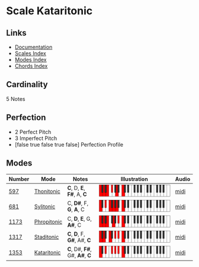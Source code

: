 # Scale Kataritonic

## Links

- [Documentation](README.md)
- [Scales Index](Scales.md)
- [Modes Index](Modes.md)
- [Chords Index](Chords.md)

## Cardinality

5 Notes

## Perfection

- 2 Perfect Pitch
- 3 Imperfect Pitch
- [false true false true false] Perfection Profile

## Modes

| Number | Mode | Notes | Illustration | Audio |
|--------|------|-------|--------------|-------|
| [597](https://ianring.com/musictheory/scales/597) | [Thonitonic](ModeThonitonic.md) | **C**, D, **E**, **F#**, A, **C** | ![CNaturalThonitonic](ModeCNaturalThonitonic.png) | [midi](https://github.com/edipermadi/music/blob/main/docs/ModeCNaturalThonitonic.mid?raw=true) | 
| [681](https://ianring.com/musictheory/scales/681) | [Sylitonic](ModeSylitonic.md) | C, **D#**, F, **G**, **A**, C | ![CNaturalSylitonic](ModeCNaturalSylitonic.png) | [midi](https://github.com/edipermadi/music/blob/main/docs/ModeCNaturalSylitonic.mid?raw=true) | 
| [1173](https://ianring.com/musictheory/scales/1173) | [Phropitonic](ModePhropitonic.md) | C, **D**, **E**, G, **A#**, C | ![CNaturalPhropitonic](ModeCNaturalPhropitonic.png) | [midi](https://github.com/edipermadi/music/blob/main/docs/ModeCNaturalPhropitonic.mid?raw=true) | 
| [1317](https://ianring.com/musictheory/scales/1317) | [Staditonic](ModeStaditonic.md) | **C**, **D**, F, **G#**, A#, **C** | ![CNaturalStaditonic](ModeCNaturalStaditonic.png) | [midi](https://github.com/edipermadi/music/blob/main/docs/ModeCNaturalStaditonic.mid?raw=true) | 
| [1353](https://ianring.com/musictheory/scales/1353) | [Kataritonic](ModeKataritonic.md) | **C**, D#, **F#**, G#, **A#**, **C** | ![CNaturalKataritonic](ModeCNaturalKataritonic.png) | [midi](https://github.com/edipermadi/music/blob/main/docs/ModeCNaturalKataritonic.mid?raw=true) | 
